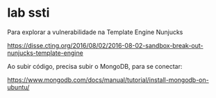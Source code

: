 # lab ssti 

Para explorar a vulnerabilidade na Template Engine Nunjucks

https://disse.cting.org/2016/08/02/2016-08-02-sandbox-break-out-nunjucks-template-engine

Ao subir código, precisa subir o MongoDB, para se conectar:

https://www.mongodb.com/docs/manual/tutorial/install-mongodb-on-ubuntu/
